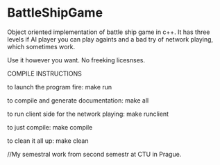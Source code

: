 # BattleShipGame

Object oriented implementation of battle ship game in c++.
It has three levels if AI player you can play againts and a bad try of network playing, which sometimes work.

Use it however you want. No freeking licesnses.

COMPILE INSTRUCTIONS

to launch the program fire: make run

to compile and generate documentation: make all

to run client side for the network playing: make runclient

to just compile: make compile

to clean it all up: make clean


//My semestral work from second semestr at CTU in Prague.
